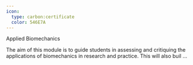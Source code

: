 ```yaml
---
icon:
  type: carbon:certificate
  color: 546E7A
---
```

Applied Biomechanics

The aim of this module is to guide students in assessing and critiquing the applications of biomechanics in research and practice. This will also buil ... 
